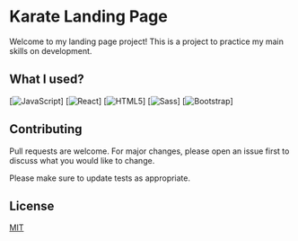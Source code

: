 # Karate Landing Page

Welcome to my landing page project!
This is a project to practice my main skills on development.

## What I used?

[![JavaScript](https://img.shields.io/badge/JavaScript-323330?style=for-the-badge&logo=javascript&logoColor=F7DF1E)]
[![React](https://img.shields.io/badge/React-20232A?style=for-the-badge&logo=react&logoColor=61DAFB)]
[![HTML5](https://img.shields.io/badge/HTML5-E34F26?style=for-the-badge&logo=html5&logoColor=white)]
[![Sass](https://img.shields.io/badge/Sass-CC6699?style=for-the-badge&logo=sass&logoColor=white)]
[![Bootstrap](https://img.shields.io/badge/Bootstrap-563D7C?style=for-the-badge&logo=bootstrap&logoColor=white)]

## Contributing

Pull requests are welcome. For major changes, please open an issue first
to discuss what you would like to change.

Please make sure to update tests as appropriate.

## License

[MIT](https://choosealicense.com/licenses/mit/)
